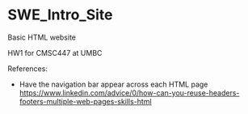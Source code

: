 # SWE_Intro_Site
Basic HTML website

HW1 for CMSC447 at UMBC

References:
- Have the navigation bar appear across each HTML page
https://www.linkedin.com/advice/0/how-can-you-reuse-headers-footers-multiple-web-pages-skills-html